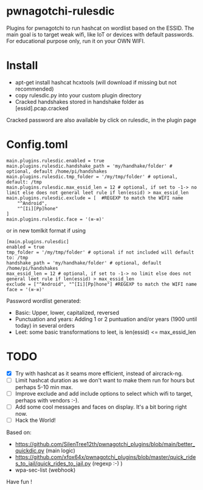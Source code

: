 # pwnagotchi-rulesdic
Plugins for pwnagotchi to run hashcat on wordlist based on the ESSID. The main goal is to target weak wifi, like IoT or devices with default passwords.
For educational purpose only, run it on your OWN WIFI. 

# Install
- apt-get install hashcat hcxtools (will download if missing but not recommended)
- copy rulesdic.py into your custom plugin directory
- Cracked handshakes stored in handshake folder as [essid].pcap.cracked

Cracked password are also available by click on rulesdic, in the plugin page

# Config.toml
```
main.plugins.rulesdic.enabled = true
main.plugins.rulesdic.handshake_path = 'my/handhake/folder' # optional, default /home/pi/handshakes
main.plugins.rulesdic.tmp_folder = '/my/tmp/folder' # optional, default: /tmp
main.plugins.rulesdic.max_essid_len = 12 # optional, if set to -1-> no limit else does not general leet rule if len(essid) > max_essid_len
main.plugins.rulesdic.exclude = [  #REGEXP to match the WIFI name
	"^Android",
	"^[Ii][Pp]hone"
]
main.plugins.rulesdic.face = '(≡·≡)'
```
or in new tomlkit format if using
```
[main.plugins.rulesdic]
enabled = true
tmp_folder = '/my/tmp/folder' # optional if not included will default to: /tmp
handshake_path = 'my/handhake/folder' # optional, default /home/pi/handshakes
max_essid_len = 12 # optional, if set to -1-> no limit else does not general leet rule if len(essid) > max_essid_len
exclude = ["^Android", "^[Ii][Pp]hone"] #REGEXP to match the WIFI name
face = '(≡·≡)'
```

Password wordlist generated:
- Basic: Upper, lower, capitalized, reversed
- Punctuation and years: Adding 1 or 2 puntuation and/or years (1900 until today) in several orders
- Leet: some basic transformations to leet, is len(essid) <= max_essid_len

# TODO
- [X] Try with hashcat as it seams more efficient, instead of aircrack-ng.
- [ ] Limit hashcat duration as we don't want to make them run for hours but perhaps 5-10 min max.
- [ ] Improve exclude and add include options to select which wifi to target, perhaps with vendors :-).
- [ ] Add some cool messages and faces on display. It's a bit boring right now.
- [ ] Hack the World!
 
Based on:
- https://github.com/SilenTree12th/pwnagotchi_plugins/blob/main/better_quickdic.py (main logic)
- https://github.com/xfox64x/pwnagotchi_plugins/blob/master/quick_rides_to_jail/quick_rides_to_jail.py (regexp :-) )
- wpa-sec-list (webhook)

Have fun !
